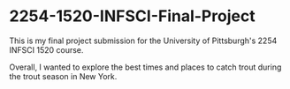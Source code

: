 # 2254-1520-INFSCI-Final-Project

This is my final project submission for the University of Pittsburgh's 2254 INFSCI 1520 course.

Overall, I wanted to explore the best times and places to catch trout during the trout season in New York. 
